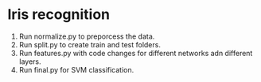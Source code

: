 # Iris recognition
1. Run normalize.py to preporcess the data.
2. Run split.py to create train and test folders.
3. Run features.py with code changes for different networks adn different layers.
4. Run final.py for SVM classification.
